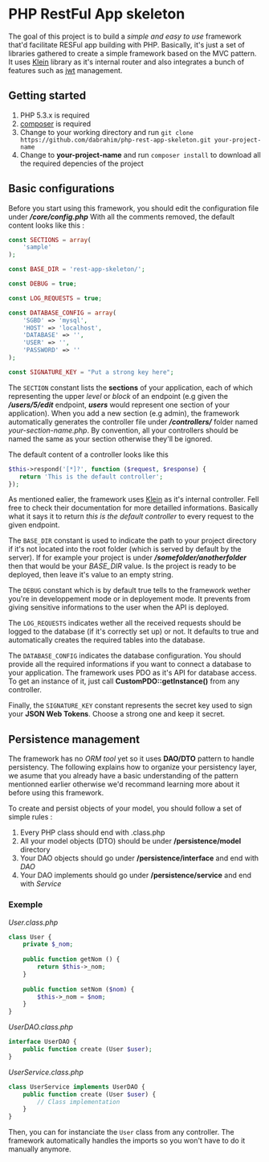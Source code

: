 # PHP RestFul App skeleton

The goal of this project is to build a _simple and easy to use_ framework that'd facilitate RESFul app building with PHP.
Basically, it's just a set of libraries gathered to create a simple framework based on the MVC pattern. It uses [Klein](https://github.com/klein/klein.php) library as it's internal router and also integrates a bunch of features such as [jwt](https://jwt.io/) management.

## Getting started
1. PHP 5.3.x is required
2. [composer](https://getcomposer.org/download/) is required
3. Change to your working directory and run `git clone https://github.com/dabrahim/php-rest-app-skeleton.git your-project-name`
4. Change to __your-project-name__ and run `composer install` to download all the required depencies of the project


## Basic configurations
Before you start using this framework, you should edit the configuration file under **_/core/config.php_**
With all the comments removed, the default content looks like this : 
```php
const SECTIONS = array(
    'sample'
);

const BASE_DIR = 'rest-app-skeleton/';

const DEBUG = true;

const LOG_REQUESTS = true;

const DATABASE_CONFIG = array(
    'SGBD' => 'mysql',
    'HOST' => 'localhost',
    'DATABASE' => '',
    'USER' => '',
    'PASSWORD' => ''
);

const SIGNATURE_KEY = "Put a strong key here";

```
The `SECTION` constant lists the __sections__ of your application, each of which representing the upper _level_ or _block_ of an endpoint (e.g given the **_/users/5/edit_** endpoint, **_users_** would represent one section of your application).
When you add a new section (e.g admin), the framework automatically generates the controller file under **_/controllers/_** folder named _your-section-name.php_. By convention, all your controllers should be named the same as your section otherwise they'll be ignored.

The default content of a controller looks like this
```php
$this->respond('[*]?', function ($request, $response) {
   return 'This is the default controller';
});
```

As mentioned ealier, the framework uses [Klein](https://github.com/klein/klein.php) as it's internal controller. Fell free to check their documentation for more detailled informations.
Basically what it says it to return _this is the default controller_ to every request to the given endpoint.


The `BASE_DIR` constant is used to indicate the path to your project directory if it's not located into the root folder (which is served by default by the server). If for example your project is under **_/somefolder/anotherfolder_** then that would be your _BASE_DIR_ value.
Is the project is ready to be deployed, then leave it's value to an empty string.


The `DEBUG` constant which is by default true tells to the framework wether you're in developpement mode or in deployement mode. It prevents from giving sensitive informations to the user when the API is deployed.


The `LOG_REQUESTS` indicates wether all the received requests should be logged to the database (if it's correctly set up) or not. It defaults to true and automatically creates the required tables into the database.


The `DATABASE_CONFIG` indicates the database configuration. You should provide all the required informations if you want to connect a database to your application. 
The framework uses PDO as it's API for database access. To get an instance of it, just call **CustomPDO::getInstance()** from any controller.


Finally, the `SIGNATURE_KEY` constant represents the secret key used to sign your **JSON Web Tokens**. Choose a strong one and keep it secret.

## Persistence management
The framework has no _ORM tool_ yet so it uses **DAO/DTO** pattern to handle persistency. The following explains how to organize your persistency layer, we asume that you already have a basic understanding of the pattern mentionned earlier otherwise we'd recommand learning more about it before using this framework.

To create and persist objects of your model, you should follow a set of simple rules :

1. Every PHP class should end with .class.php
2. All your model objects (DTO) should be under **/persistence/model** directory
3. Your DAO objects should go under **/persistence/interface** and end with _DAO_
4. Your DAO implements should go under **/persistence/service** and end with _Service_

### Exemple
_User.class.php_
```php
class User {
    private $_nom;
    
    public function getNom () {
        return $this->_nom;
    }
    
    public function setNom ($nom) {
        $this->_nom = $nom;
    }
}
```

_UserDAO.class.php_
```php
interface UserDAO {
    public function create (User $user);
}
```

_UserService.class.php_
```php
class UserService implements UserDAO {
    public function create (User $user) {
        // Class implementation
    }
}
```

Then, you can for instanciate the `User` class from any controller. The framework automatically handles the imports so you won't have to do it manually anymore.  
